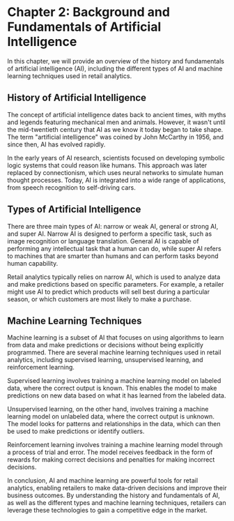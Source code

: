 Chapter 2: Background and Fundamentals of Artificial Intelligence
=================================================================

In this chapter, we will provide an overview of the history and fundamentals of artificial intelligence (AI), including the different types of AI and machine learning techniques used in retail analytics.

History of Artificial Intelligence
----------------------------------

The concept of artificial intelligence dates back to ancient times, with myths and legends featuring mechanical men and animals. However, it wasn't until the mid-twentieth century that AI as we know it today began to take shape. The term "artificial intelligence" was coined by John McCarthy in 1956, and since then, AI has evolved rapidly.

In the early years of AI research, scientists focused on developing symbolic logic systems that could reason like humans. This approach was later replaced by connectionism, which uses neural networks to simulate human thought processes. Today, AI is integrated into a wide range of applications, from speech recognition to self-driving cars.

Types of Artificial Intelligence
--------------------------------

There are three main types of AI: narrow or weak AI, general or strong AI, and super AI. Narrow AI is designed to perform a specific task, such as image recognition or language translation. General AI is capable of performing any intellectual task that a human can do, while super AI refers to machines that are smarter than humans and can perform tasks beyond human capability.

Retail analytics typically relies on narrow AI, which is used to analyze data and make predictions based on specific parameters. For example, a retailer might use AI to predict which products will sell best during a particular season, or which customers are most likely to make a purchase.

Machine Learning Techniques
---------------------------

Machine learning is a subset of AI that focuses on using algorithms to learn from data and make predictions or decisions without being explicitly programmed. There are several machine learning techniques used in retail analytics, including supervised learning, unsupervised learning, and reinforcement learning.

Supervised learning involves training a machine learning model on labeled data, where the correct output is known. This enables the model to make predictions on new data based on what it has learned from the labeled data.

Unsupervised learning, on the other hand, involves training a machine learning model on unlabeled data, where the correct output is unknown. The model looks for patterns and relationships in the data, which can then be used to make predictions or identify outliers.

Reinforcement learning involves training a machine learning model through a process of trial and error. The model receives feedback in the form of rewards for making correct decisions and penalties for making incorrect decisions.

In conclusion, AI and machine learning are powerful tools for retail analytics, enabling retailers to make data-driven decisions and improve their business outcomes. By understanding the history and fundamentals of AI, as well as the different types and machine learning techniques, retailers can leverage these technologies to gain a competitive edge in the market.
